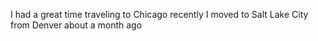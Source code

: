 I had a great time traveling to Chicago recently
I moved to Salt Lake City from Denver about a month ago
